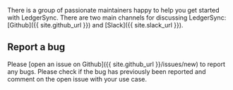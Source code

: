 There is a group of passionate maintainers happy to help you get started with LedgerSync.  There are two main
channels for discussing LedgerSync: [Github]({{ site.github_url }}) and
[Slack]({{ site.slack_url }}).

## Report a bug

Please [open an issue on Github]({{ site.github_url }}/issues/new) to report any bugs.  Please check if the bug
has previously been reported and comment on the open issue with your use case.